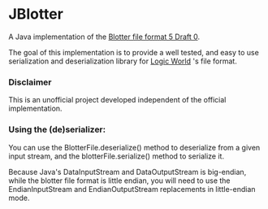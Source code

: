 # JBlotter
A Java implementation of the [Blotter file format 5 Draft 0](https://gist.github.com/JimmyCushnie/7dae698c92a900f2e530668740c20ca2#int).

The goal of this implementation is to provide a well tested, and easy to use serialization and deserialization library 
for [Logic World](https://logicworld.net/) 's file format.

### Disclaimer
This is an unofficial project developed independent of the official implementation.


### Using the (de)serializer:
You can use the BlotterFile.deserialize() method to deserialize from a given input stream,
and the blotterFile.serialize() method to serialize it.

Because Java's DataInputStream and DataOutputStream is big-endian, while the blotter file format is little endian, you will need
to use the EndianInputStream and EndianOutputStream replacements in little-endian mode.
